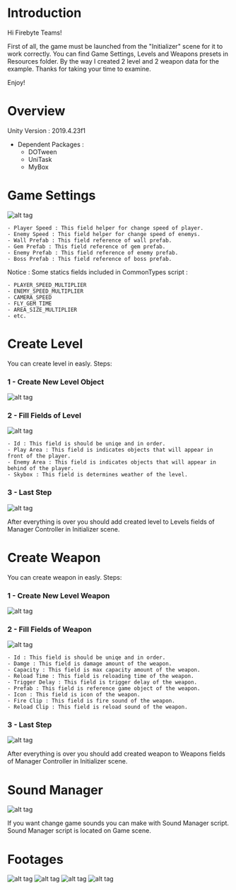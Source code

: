 # Introduction #

Hi Firebyte Teams!

First of all, the game must be launched from the "Initializer" scene for it to work correctly. You can find Game Settings, Levels and Weapons presets in Resources folder. By the way I created 2 level and 2 weapon data for the example. Thanks for taking your time to examine.

Enjoy!

# Overview #

Unity Version : 2019.4.23f1
- Dependent Packages : 
  - DOTween
  - UniTask
  - MyBox


# Game Settings #

![alt tag](https://i.ibb.co/r3JQdgy/Screen-Shot-2021-05-01-at-22-56-11.png)
  
    - Player Speed : This field helper for change speed of player.
    - Enemy Speed : This field helper for change speed of enemys.
    - Wall Prefab : This field reference of wall prefab.
    - Gem Prefab : This field reference of gem prefab.
    - Enemy Prefab : This field reference of enemy prefab.
    - Boss Prefab : This field reference of boss prefab.

Notice : 
  Some statics fields included in CommonTypes script :
  
    - PLAYER_SPEED_MULTIPLIER
    - ENEMY_SPEED_MULTIPLIER
    - CAMERA_SPEED
    - FLY_GEM_TIME
    - AREA_SIZE_MULTIPLIER
    - etc.


# Create Level #

You can create level in easly. Steps:

### 1 - Create New Level Object ###
![alt tag](https://i.ibb.co/DKhBrKy/Screen-Shot-2021-05-01-at-23-12-36.png)

### 2 - Fill Fields of Level ###
![alt tag](https://i.ibb.co/CsWjrFp/Screen-Shot-2021-05-01-at-23-16-52.png)
  
    - Id : This field is should be uniqe and in order.
    - Play Area : This field is indicates objects that will appear in front of the player.
    - Enemy Area : This field is indicates objects that will appear in behind of the player.
    - Skybox : This field is determines weather of the level.

### 3 - Last Step ###
![alt tag](https://i.ibb.co/mH5D2Fn/Screen-Shot-2021-05-01-at-23-40-06.png)

After everything is over you should add created level to Levels fields of Manager Controller in Initializer scene.


# Create Weapon #

You can create weapon in easly. Steps:

### 1 - Create New Level Weapon ###
![alt tag](https://i.ibb.co/SwZCG9D/Screen-Shot-2021-05-01-at-23-56-22.png)

### 2 - Fill Fields of Weapon ###
![alt tag](https://i.ibb.co/xDqSjr3/Screen-Shot-2021-05-02-at-00-11-56.png)

    - Id : This field is should be uniqe and in order.
    - Damge : This field is damage amount of the weapon.
    - Capacity : This field is max capacity amount of the weapon.
    - Reload Time : This field is reloading time of the weapon.
    - Trigger Delay : This field is trigger delay of the weapon.
    - Prefab : This field is reference game object of the weapon.
    - Icon : This field is icon of the weapon.
    - Fire Clip : This field is fire sound of the weapon.
    - Reload Clip : This field is reload sound of the weapon.

### 3 - Last Step ###
![alt tag](https://i.ibb.co/mH5D2Fn/Screen-Shot-2021-05-01-at-23-40-06.png)

After everything is over you should add created weapon to Weapons fields of Manager Controller in Initializer scene.


# Sound Manager #
![alt tag](https://i.ibb.co/yS4wdxs/Screen-Shot-2021-05-02-at-00-58-15.png)

If you want change game sounds you can make with Sound Manager script. Sound Manager script is located on Game scene.


# Footages #

![alt tag](https://i.ibb.co/djWpZ9Z/Screen-Shot-2021-05-02-at-00-51-37.png)
![alt tag](https://i.ibb.co/BfZ9TpJ/Screen-Shot-2021-05-02-at-00-51-45.png)
![alt tag](https://i.ibb.co/9tF0dZ5/Screen-Shot-2021-05-02-at-00-51-55.png)
![alt tag](https://i.ibb.co/6WsCgG8/Screen-Shot-2021-05-02-at-00-52-18.png)
